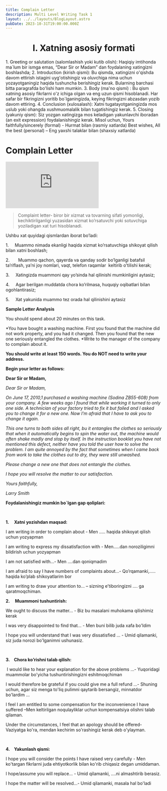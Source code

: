 ```yaml
---
title: Complain Letter
description: Multi Level Writing Task 1
layout: ../../layouts/BlogLayout.astro
pubDate: 2023-10-31T19:00:00.000Z
---
```

<center><h1>I. Xatning asosiy formati</h1></center>
1. Greeting or salutation (salomlashish yoki kutib olish): Haqiqiy imtihonda ma`lum bir ismga emas, “Dear Sir or Madam” dan foydalaning xatingizni boshlashda;
2. Introduction (kirish qismi): Bu qismda, xatingizni o'qishda davom ettirish istagini uyg'otishingiz va oluvchiga nima uchun yozayotganingiz haqida tushuncha berishingiz kerak. Bularning barchasi bitta paragrafda bo'lishi ham mumkin.
3. Body (ma'no qismi) : Bu qism xatning asosiy fikrlarni o'z ichiga olgan va eng uzun qismi hisoblanadi. Har safar bir fikringizni yoritib bo`lganingizda, keying fikringizni abzasdan yozib davom ettiring.
4. Conclusion (xulosalash): Xatni tugatayotganingizda mos uslub yoki ohangda xushmuomalalik bilan tugatishingiz kerak.
5. Closing (yakuniy qism): Siz yozgan xatingizga mos keladigan yakunlavchi iboradan (an exit expression) foydalanishingiz kerak. 
Misol uchun, Yours faithfully/sincerely (formal) - Hurmat bilan (rasmiy xatlarda)
Best wishes,  All the best (personal) – Eng yaxshi talaklar bilan (shaxsiy xatlarda)
 

# Complain Letter

<iframe class="w-full aspect-video" src="https://www.youtube.com/embed/u6Aiz6d9o2k" title="Complaint Letter" frameborder="0" allow="accelerometer; autoplay; clipboard-write; encrypted-media; gyroscope; picture-in-picture; web-share" allowfullscreen></iframe>

>Complaint letter- biror bir xizmat va tovarning sifati yomonligi, kechiktirilganligi yuzasidan xizmat ko’rsatuvchi yoki sotuvchiga yoziladigan xat turi hisoblanadi.

Ushbu xat quyidagi qismlardan iborat bo’ladi:

1.     Muammo nimada ekanligi haqida xizmat ko’rsatuvchiga shikoyat qilish bilan xatni boshlash;

2.       Muammo qachon, qayerda va qanday sodir bo’lganligi batafsil ta’riflash, ya’ni joy nomlari, vaqt, telefon raqamlar  keltirib o’tilishi kerak;

3.     Xatingizda muammoni qay yo’sinda hal qilinishi mumkinligini aytasiz;

4.     Agar berilgan muddatda chora ko’rilmasa, huquqiy oqibatlari bilan ogohlantirasiz;

5.     Xat yakunida muammo tez orada hal qilinishini aytasiz

**Sample Letter Analysis**

You should spend about 20 minutes on this task.

*You have bought a washing machine. First you found that the machine did not work property, and you had it changed. Then you found that the new one seriously entangled the clothes. *Write to the manager of the company to complain about it.

**You should write at least 150 words. You do NOT need to write your address.**

**Begin your letter as follows:**

**Dear Sir or Madam,**

*Dear Sir or Madam,*

*On June 17, 2010,1 purchased a washing machine (Sodina ZB55-608) from your company. A few weeks ago I found that while working it turned to only one side. A technician of your factory tried to fix it but failed and I asked you to change it for a new one. Now I’m afraid that I have to ask you to change it again.*

*This one turns to both sides all right, bu it entangles the clothes so seriously that when it automatically begins to spin
the water out, the machine would often shake madly and stop by itself. In the instruction booklet you have not mentioned this defect, neither have you told the user how to solve the problem. I am quite annoyed by the fact that sometimes
when I came back from work to take the clothes out to dry, they were still unwashed.*

*Please change a new one that does not entangle the clothes.*

*I hope you will resolve the matter to our satisfaction.*

*Yours faithfully,*

*Larry Smith*

**Foydalanishingiz mumkin bo\`lgan gap qoliplari:**

 

**1.     Xatni yozishdan maqsad:**

I am writing in order to complain about - Men ….. haqida shikoyat qilish uchun yozyapman

I am writing to express my dissatisfaction with - Men…..dan noroziligimni bildirish uchun yozyapman

I am not satisfied with...- Men ….dan qoniqmadim

I am afraid to say I have numbers of complaints about...- Qo’rqamanki,….. haqida ko’plab shikoyatlarim bor

I am writing to draw your attention to... – sizning e’tiboringizni …. ga qaratmoqchiman.

**2.     Muammoni tushuntirish:**

We ought to discuss the matter... - Biz bu masalani muhokama qilishimiz kerak

I was very disappointed to find that... - Men buni bilib juda xafa bo'ldim

I hope you will understand that I was very dissatisfied ... - Umid qilamanki, siz juda norozi bo'lganimni
ushunasiz.

 

**3.    Chora ko’rishni talab qilish:**

 I would like to hear your explanation for the above problems ...- Yuqoridagi muammolar bo'yicha
tushuntirishingizni eshitmoqchiman

I would therefore be grateful if you could give me a full refund ...- Shuning uchun, agar siz menga to'liq pulimni
qaytarib bersangiz, minnatdor bo'lardim ...

I feel I am entitled to some compensation for the inconvenience I have suffered –Men keltirilgan noqulayliklar uchun
kompensatsiya olishni talab qilaman.

Under the circumstances, I feel that an apology should be offered- Vaziyatga ko'ra, mendan kechirim so'rashingiz
kerak deb o'ylayman.

 

**4.    Yakunlash qismi:**

I hope you will consider the points I have raised very carefully - Men ko'targan fikrlarni juda ehtiyotkorlik bilan ko'rib chiqasiz degan umiddaman.

I hope/assume you will replace... - Umid qilamanki, ….ni almashtirib berasiz.

I hope the matter will be resolved...- Umid qilamanki, masala hal bo'ladi
